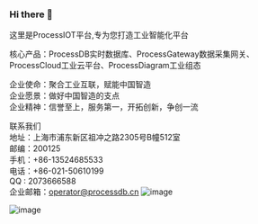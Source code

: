 ### Hi there 👋
这里是ProcessIOT平台,专为您打造工业智能化平台

核心产品：ProcessDB实时数据库、ProcessGateway数据采集网关、ProcessCloud工业云平台、ProcessDiagram工业组态

企业使命：聚合工业互联，赋能中国智造  
企业愿景：做好中国智造的支点  
企业精神：信誉至上，服务第一，开拓创新，争创一流

联系我们  
地址：上海市浦东新区祖冲之路2305号B幢512室  
邮编：200125  
手机：+86-13524685533  
电话：+86-021-50610199  
QQ : 2073666588  
企业邮箱：operator@processdb.cn
![image](https://11128735.s21i.faiusr.com/4/ABUIABAEGAAgspHPigYovIPLwgIwgAo40AU.png.webp)  

![image](https://11128735.s21i.faiusr.com/4/ABUIABAEGAAg-Z-VigYojI_yiAQw5wY4qwQ.png.webp)

<!--
**ProcessIOT/ProcessIOT** is a ✨ _special_ ✨ repository because its `README.md` (this file) appears on your GitHub profile.

Here are some ideas to get you started:

- 🔭 I’m currently working on ...
- 🌱 I’m currently learning ...
- 👯 I’m looking to collaborate on ...
- 🤔 I’m looking for help with ...
- 💬 Ask me about ...
- 📫 How to reach me: ...0086-021-50610199
- 😄 Pronouns: ...
- ⚡ Fun fact: ...
-->

